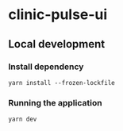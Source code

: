 # clinic-pulse-ui

## Local development

### Install dependency

```
yarn install --frozen-lockfile
```

### Running the application

```shell
yarn dev
```

